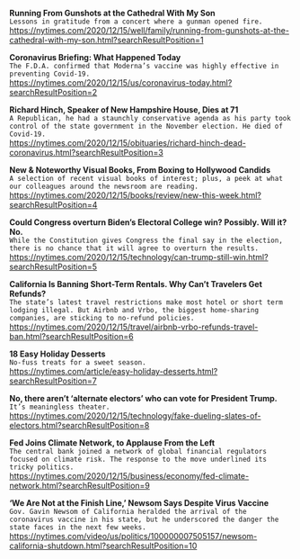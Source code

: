 **Running From Gunshots at the Cathedral With My Son**\
`Lessons in gratitude from a concert where a gunman opened fire.`\
https://nytimes.com/2020/12/15/well/family/running-from-gunshots-at-the-cathedral-with-my-son.html?searchResultPosition=1

**Coronavirus Briefing: What Happened Today**\
`The F.D.A. confirmed that Moderna’s vaccine was highly effective in preventing Covid-19.`\
https://nytimes.com/2020/12/15/us/coronavirus-today.html?searchResultPosition=2

**Richard Hinch, Speaker of New Hampshire House, Dies at 71**\
`A Republican, he had a staunchly conservative agenda as his party took control of the state government in the November election. He died of Covid-19.`\
https://nytimes.com/2020/12/15/obituaries/richard-hinch-dead-coronavirus.html?searchResultPosition=3

**New & Noteworthy Visual Books, From Boxing to Hollywood Candids**\
`A selection of recent visual books of interest; plus, a peek at what our colleagues around the newsroom are reading.`\
https://nytimes.com/2020/12/15/books/review/new-this-week.html?searchResultPosition=4

**Could Congress overturn Biden’s Electoral College win? Possibly. Will it? No.**\
`While the Constitution gives Congress the final say in the election, there is no chance that it will agree to overturn the results.`\
https://nytimes.com/2020/12/15/technology/can-trump-still-win.html?searchResultPosition=5

**California Is Banning Short-Term Rentals. Why Can’t Travelers Get Refunds?**\
`The state’s latest travel restrictions make most hotel or short term lodging illegal. But Airbnb and Vrbo, the biggest home-sharing companies, are sticking to no-refund policies.`\
https://nytimes.com/2020/12/15/travel/airbnb-vrbo-refunds-travel-ban.html?searchResultPosition=6

**18 Easy Holiday Desserts**\
`No-fuss treats for a sweet season.`\
https://nytimes.com/article/easy-holiday-desserts.html?searchResultPosition=7

**No, there aren’t ‘alternate electors’ who can vote for President Trump.**\
`It’s meaningless theater.`\
https://nytimes.com/2020/12/15/technology/fake-dueling-slates-of-electors.html?searchResultPosition=8

**Fed Joins Climate Network, to Applause From the Left**\
`The central bank joined a network of global financial regulators focused on climate risk. The response to the move underlined its tricky politics.`\
https://nytimes.com/2020/12/15/business/economy/fed-climate-network.html?searchResultPosition=9

**‘We Are Not at the Finish Line,’ Newsom Says Despite Virus Vaccine**\
`Gov. Gavin Newsom of California heralded the arrival of the coronavirus vaccine in his state, but he underscored the danger the state faces in the next few weeks.`\
https://nytimes.com/video/us/politics/100000007505157/newsom-california-shutdown.html?searchResultPosition=10


